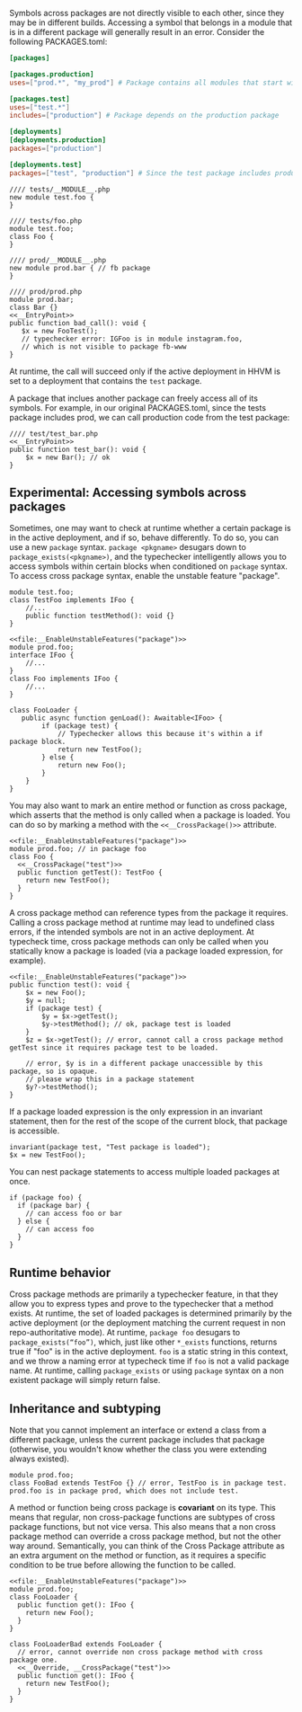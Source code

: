 Symbols across packages are not directly visible to each other, since they may be in different builds. Accessing a symbol that belongs in a module that is in a different package will generally result in an error. Consider the following PACKAGES.toml:

```toml
[packages]

[packages.production]
uses=["prod.*", "my_prod"] # Package contains all modules that start with `prod`, and the module "my_prod".

[packages.test]
uses=["test.*"]
includes=["production"] # Package depends on the production package

[deployments]
[deployments.production]
packages=["production"]

[deployments.test]
packages=["test", "production"] # Since the test package includes production, they must be deployed together.
```

```hack
//// tests/__MODULE__.php
new module test.foo {
}
```

```hack
//// tests/foo.php
module test.foo;
class Foo {
}
```

```hack
//// prod/__MODULE__.php
new module prod.bar { // fb package
}
```

```hack
//// prod/prod.php
module prod.bar;
class Bar {}
<<__EntryPoint>>
public function bad_call(): void {
   $x = new FooTest(); 
   // typechecker error: IGFoo is in module instagram.foo, 
   // which is not visible to package fb-www 
}
```
At runtime, the call will succeed only if the active deployment in HHVM is set to a deployment that contains the `test` package.

A package that inclues another package can freely access all of its symbols. For example, in our original PACKAGES.toml, since the tests package includes prod, we can call production code from the test package:

```hack
//// test/test_bar.php
<<__EntryPoint>>
public function test_bar(): void {
    $x = new Bar(); // ok 
}

```


## Experimental: Accessing symbols across packages

Sometimes, one may want to check at runtime whether a certain package is in the active deployment, and if so, behave differently. To do so, you can use a new `package` syntax. `package <pkgname>` desugars down to `package_exists(<pkgname>)`, and the typechecker intelligently allows you to access symbols within certain blocks when conditioned on `package` syntax. To access cross package syntax, enable the unstable feature "package". 

```hack
module test.foo;
class TestFoo implements IFoo { 
    //...
    public function testMethod(): void {}
}
```

```hack
<<file:__EnableUnstableFeatures("package")>> 
module prod.foo;
interface IFoo {
    //...
}
class Foo implements IFoo {
    //...
}

class FooLoader {
   public async function genLoad(): Awaitable<IFoo> {
        if (package test) {
            // Typechecker allows this because it's within a if package block.
            return new TestFoo();
        } else {
            return new Foo();
        }
    }
}
```

You may also want to mark an entire method or function as cross package, which asserts that the method is only called when a package is loaded. You can do so by marking a method with the `<<__CrossPackage()>>` attribute.

```hack
<<file:__EnableUnstableFeatures("package")>> 
module prod.foo; // in package foo
class Foo {
  <<__CrossPackage("test")>>
  public function getTest(): TestFoo {
    return new TestFoo();
  }
}
```
A cross package method can reference types from the package it requires. Calling a cross package method at runtime may lead to undefined class errors,  if the intended symbols are not in an active deployment. At typecheck time, cross package methods can only be called when you statically know a package is loaded (via a package loaded expression, for example). 

```hack
<<file:__EnableUnstableFeatures("package")>> 
public function test(): void {
    $x = new Foo();
    $y = null;
    if (package test) {
        $y = $x->getTest();
        $y->testMethod(); // ok, package test is loaded
    }
    $z = $x->getTest(); // error, cannot call a cross package method getTest since it requires package test to be loaded.

    // error, $y is in a different package unaccessible by this package, so is opaque.
    // please wrap this in a package statement
    $y?->testMethod(); 
}
```

If a package loaded expression is the only expression in an invariant statement, then for the rest of the scope of the current block, that package is accessible.
```hack
invariant(package test, "Test package is loaded");
$x = new TestFoo();
```
You can nest package statements to access multiple loaded packages at once. 

```hack
if (package foo) {
  if (package bar) {
    // can access foo or bar
  } else {
    // can access foo
  }
}
```
## Runtime behavior

Cross package methods are primarily a typechecker feature, in that they allow you to express types and prove to the typechecker that a method exists. At runtime, the set of loaded packages is determined primarily by the active deployment (or the deployment matching the current request in non repo-authoritative mode). At runtime, `package foo` desugars to `package_exists(“foo”)`, which, just like other `*_exists` functions, returns true if "foo" is in the active deployment. `foo` is a static string in this context, and we throw a naming error at typecheck time if `foo` is not a valid package name. At runtime, calling `package_exists` or using `package` syntax on a non existent package will simply return false. 

## Inheritance and subtyping

Note that you cannot implement an interface or extend a class from a different package, unless the current package includes that package (otherwise, you wouldn't know whether the class you were extending always existed).
```hack
module prod.foo;
class FooBad extends TestFoo {} // error, TestFoo is in package test. prod.foo is in package prod, which does not include test. 
```

A method or function being cross package is **covariant** on its type. This means that regular, non cross-package functions are subtypes of cross package functions, but not vice versa. This also means that a non cross package method can override a cross package method, but not the other way around. Semantically, you can think of the Cross Package attribute as an extra argument on the method or function, as it requires a specific condition to be true before allowing the function to be called.

```hack
<<file:__EnableUnstableFeatures("package")>> 
module prod.foo;
class FooLoader {
  public function get(): IFoo {
    return new Foo();
  }
}

class FooLoaderBad extends FooLoader {
  // error, cannot override non cross package method with cross package one.
  <<__Override, __CrossPackage("test")>>
  public function get(): IFoo {
    return new TestFoo(); 
  }
}
```


